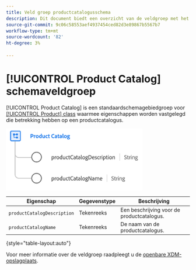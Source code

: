 ```yaml
---
title: Veld groep productcatalogusschema
description: Dit document biedt een overzicht van de veldgroep met het schema van de productcatalogus.
source-git-commit: 9c06c58553aef4937454ced82d3e89867b5567b7
workflow-type: tm+mt
source-wordcount: '82'
ht-degree: 3%

---
```



# [!UICONTROL Product Catalog] schemaveldgroep

[!UICONTROL Product Catalog] is een standaardschemagebiedgroep voor [[!UICONTROL Product] class](../../classes/product.md) waarmee eigenschappen worden vastgelegd die betrekking hebben op een productcatalogus.

![](../../images/field-groups/product/product-catalog.png)

| Eigenschap | Gegevenstype | Beschrijving |
| --- | --- | --- |
| `productCatalogDescription` | Tekenreeks | Een beschrijving voor de productcatalogus. |
| `productCatalogName` | Tekenreeks | De naam van de productcatalogus. |

{style=&quot;table-layout:auto&quot;}

Voor meer informatie over de veldgroep raadpleegt u de [openbare XDM-opslagplaats](https://github.com/adobe/xdm/blob/master/docs/reference/fieldgroups/product/product-catalog.schema.json).
